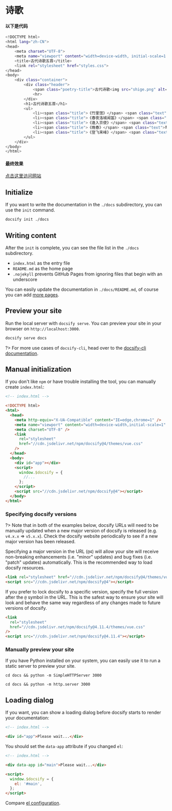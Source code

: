 # 诗歌

#### 以下是代码
```bash
<!DOCTYPE html>
<html lang="zh-CN">
<head>
    <meta charset="UTF-8">
    <meta name="viewport" content="width=device-width, initial-scale=1.0">
    <title>古代诗歌五首</title>
    <link rel="stylesheet" href="styles.css">
</head>
<body>
    <div class="container">
        <div class="header">
            <span class="poetry-title">古代诗歌<img src="shige.png" alt=""></span>
            <hr>
        </div>
        <h1>古代诗歌五首</h1>
        <ul>
            <li><span class="title">《竹里馆》</span> <span class="text">独坐幽篁里，</span><span class="special-text">弹琴复长啸</span>。<span class="text">深林人不知，明月来相照。</span></li>
            <li><span class="title">《春夜洛城闻笛》</span> <span class="text">谁家玉笛暗飞声，</span><span class="special-text">散入春风满洛城</span>。<span class="text">此夜曲中闻折柳，何人不起故园情。</span></li>
            <li><span class="title">《逢入京使》</span> <span class="text">故园东望路漫漫，双袖龙钟泪不干。马上相逢无纸笔，凭君传语报平安。</span></li>
            <li><span class="title">《晚春》</span> <span class="text">草树知春不久归，百般红紫斗芳菲。杨花榆荚无才思，惟解漫天作雪飞。</span></li>
            <li><span class="title">《登飞来峰》</span> <span class="text">飞来山上千寻塔，闻说鸡鸣见日升。不畏浮云遮望眼，自缘身在最高层。</span></li>
        </ul>
    </div>
</body>
</html>
```
#### 最终效果
<a href="html/诗歌.html" target="_blank">点击这里访问网站</a>

## Initialize

If you want to write the documentation in the `./docs` subdirectory, you can use the `init` command.

```bash
docsify init ./docs
```

## Writing content

After the `init` is complete, you can see the file list in the `./docs` subdirectory.

- `index.html` as the entry file
- `README.md` as the home page
- `.nojekyll` prevents GitHub Pages from ignoring files that begin with an underscore

You can easily update the documentation in `./docs/README.md`, of course you can add [more pages](more-pages.md).

## Preview your site

Run the local server with `docsify serve`. You can preview your site in your browser on `http://localhost:3000`.

```bash
docsify serve docs
```

?> For more use cases of `docsify-cli`, head over to the [docsify-cli documentation](https://github.com/docsifyjs/docsify-cli).

## Manual initialization

If you don't like `npm` or have trouble installing the tool, you can manually create `index.html`:

```html
<!-- index.html -->

<!DOCTYPE html>
<html>
  <head>
    <meta http-equiv="X-UA-Compatible" content="IE=edge,chrome=1" />
    <meta name="viewport" content="width=device-width,initial-scale=1" />
    <meta charset="UTF-8" />
    <link
      rel="stylesheet"
      href="//cdn.jsdelivr.net/npm/docsify@4/themes/vue.css"
    />
  </head>
  <body>
    <div id="app"></div>
    <script>
      window.$docsify = {
        //...
      };
    </script>
    <script src="//cdn.jsdelivr.net/npm/docsify@4"></script>
  </body>
</html>
```

### Specifying docsify versions

?> Note that in both of the examples below, docsify URLs will need to be manually updated when a new major version of docsify is released (e.g. `v4.x.x` => `v5.x.x`). Check the docsify website periodically to see if a new major version has been released.

Specifying a major version in the URL (`@4`) will allow your site will receive non-breaking enhancements (i.e. "minor" updates) and bug fixes (i.e. "patch" updates) automatically. This is the recommended way to load docsify resources.

```html
<link rel="stylesheet" href="//cdn.jsdelivr.net/npm/docsify@4/themes/vue.css" />
<script src="//cdn.jsdelivr.net/npm/docsify@4"></script>
```

If you prefer to lock docsify to a specific version, specify the full version after the `@` symbol in the URL. This is the safest way to ensure your site will look and behave the same way regardless of any changes made to future versions of docsify.

```html
<link
  rel="stylesheet"
  href="//cdn.jsdelivr.net/npm/docsify@4.11.4/themes/vue.css"
/>
<script src="//cdn.jsdelivr.net/npm/docsify@4.11.4"></script>
```

### Manually preview your site

If you have Python installed on your system, you can easily use it to run a static server to preview your site.

```python2
cd docs && python -m SimpleHTTPServer 3000
```

```python3
cd docs && python -m http.server 3000
```

## Loading dialog

If you want, you can show a loading dialog before docsify starts to render your documentation:

```html
<!-- index.html -->

<div id="app">Please wait...</div>
```

You should set the `data-app` attribute if you changed `el`:

```html
<!-- index.html -->

<div data-app id="main">Please wait...</div>

<script>
  window.$docsify = {
    el: '#main',
  };
</script>
```

Compare [el configuration](configuration.md#el).
